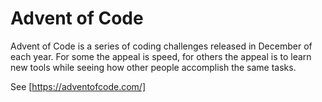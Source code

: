 # Advent of Code

Advent of Code is a series of coding challenges released in December of each year. For some the appeal is speed, for others the appeal is to learn new tools while seeing how other people accomplish the same tasks.

See [https://adventofcode.com/]
